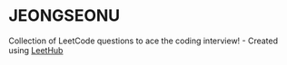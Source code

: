 # JEONGSEONU
Collection of LeetCode questions to ace the coding interview! - Created using [LeetHub](https://github.com/QasimWani/LeetHub)
